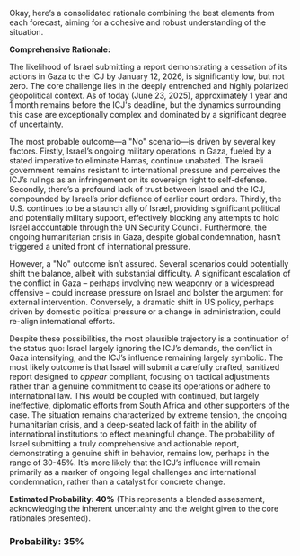 Okay, here’s a consolidated rationale combining the best elements from each forecast, aiming for a cohesive and robust understanding of the situation.

**Comprehensive Rationale:**

The likelihood of Israel submitting a report demonstrating a cessation of its actions in Gaza to the ICJ by January 12, 2026, is significantly low, but not zero.  The core challenge lies in the deeply entrenched and highly polarized geopolitical context.  As of today (June 23, 2025), approximately 1 year and 1 month remains before the ICJ's deadline, but the dynamics surrounding this case are exceptionally complex and dominated by a significant degree of uncertainty.

The most probable outcome—a "No" scenario—is driven by several key factors. Firstly, Israel’s ongoing military operations in Gaza, fueled by a stated imperative to eliminate Hamas, continue unabated.  The Israeli government remains resistant to international pressure and perceives the ICJ’s rulings as an infringement on its sovereign right to self-defense. Secondly, there’s a profound lack of trust between Israel and the ICJ, compounded by Israel’s prior defiance of earlier court orders.  Thirdly, the U.S. continues to be a staunch ally of Israel, providing significant political and potentially military support, effectively blocking any attempts to hold Israel accountable through the UN Security Council.  Furthermore, the ongoing humanitarian crisis in Gaza, despite global condemnation, hasn’t triggered a united front of international pressure.

However, a "No" outcome isn’t assured. Several scenarios could potentially shift the balance, albeit with substantial difficulty.  A significant escalation of the conflict in Gaza – perhaps involving new weaponry or a widespread offensive – could increase pressure on Israel and bolster the argument for external intervention.  Conversely, a dramatic shift in US policy, perhaps driven by domestic political pressure or a change in administration, could re-align international efforts.

Despite these possibilities, the most plausible trajectory is a continuation of the status quo: Israel largely ignoring the ICJ’s demands, the conflict in Gaza intensifying, and the ICJ’s influence remaining largely symbolic. The most likely outcome is that Israel will submit a carefully crafted, sanitized report designed to *appear* compliant, focusing on tactical adjustments rather than a genuine commitment to cease its operations or adhere to international law. This would be coupled with continued, but largely ineffective, diplomatic efforts from South Africa and other supporters of the case. The situation remains characterized by extreme tension, the ongoing humanitarian crisis, and a deep-seated lack of faith in the ability of international institutions to effect meaningful change. The probability of Israel submitting a truly comprehensive and actionable report, demonstrating a genuine shift in behavior, remains low, perhaps in the range of 30-45%. It’s more likely that the ICJ’s influence will remain primarily as a marker of ongoing legal challenges and international condemnation, rather than a catalyst for concrete change.

**Estimated Probability: 40%** (This represents a blended assessment, acknowledging the inherent uncertainty and the weight given to the core rationales presented).


### Probability: 35%